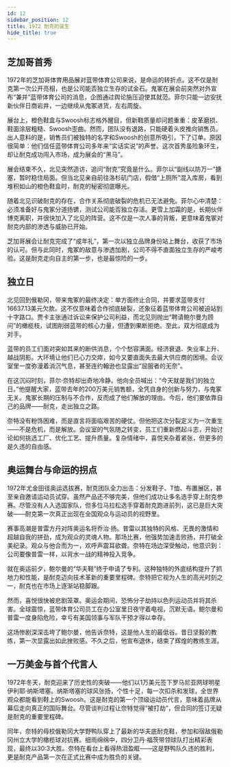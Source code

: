 ```yaml
---
id: 12
sidebar_position: 12
title: 1972 耐克的诞生
hide_title: true
---
```


## 芝加哥首秀

1972年的芝加哥体育用品展对蓝带体育公司来说，是命运的转折点。这不仅是耐克第一次公开亮相，也是公司能否独立生存的试金石。鬼冢在展会前突然对外宣布“兼并”蓝带体育公司的消息，企图通过舆论施压迫使其就范。菲尔只能一边安抚新伙伴日商岩井，一边继续从鬼冢进货，左右周旋。

展台上，橙色鞋盒与Swoosh标志格外醒目，但新鞋质量却问题重重：皮革磨损、鞋面涂层粗糙、Swoosh歪曲。然而，团队没有退路，只能硬着头皮推向销售员。出人意料的是，销售员们被独特的名字和Swoosh的创意所吸引，下了订单。原因很简单：他们信任蓝带体育公司多年来“实话实说”的声誉。这次首秀虽险象环生，却让耐克成功闯入市场，成为展会的“黑马”。

展会结束不久，北见突然造访，追问“耐克”究竟是什么。菲尔以“副线以防万一”搪塞，暂时稳住局面。但当北见亲自前往洛杉矶门店，假借“上厕所”混入库房，看到堆积如山的橙色鞋盒时，耐克的秘密彻底曝光。

随着北见识破耐克的存在，合作关系彻底破裂的危机已无法避免。菲尔心中清楚：必须准备好与鬼冢分道扬镳，测试公司能否独立存活。更雪上加霜的是，长期伙伴博克离职，并很快加入了北见的阵营。这不仅是一次人事的背叛，更意味着鬼冢对耐克内部的渗透与威胁已开始。

芝加哥展会让耐克完成了“成年礼”，第一次以独立品牌身份站上舞台，收获了市场的认可。但与此同时，鬼冢的敌意与渗透加剧，公司不得不直面独立生存的严峻考验。这是耐克走向自主的第一步，也是最惊险的一步。

## 独立日

北见回到俄勒冈，带来鬼冢的最终决定：单方面终止合同，并要求蓝带支付16637.13美元欠款。这不仅意味着合作彻底破裂，还象征着蓝带体育公司被迫站到十字路口。贾卡主张通过诉讼来保护公司利益，而北见则抛出“聘请鲍尔曼为顾问”的橄榄枝，试图削弱蓝带的核心力量，但遭到果断拒绝。至此，双方彻底成为对手。

蓝带的员工们面对突如其来的断供消息，个个愁容满面。经济衰退、失业率上升、越战阴影。大环境让他们已心力交瘁，如今又要直面失去最大供应商的困境。会议室里一度弥漫着消沉气息，甚至连约翰逊也显露出“屈服者的无奈”。

在这沉闷时刻，菲尔·奈特却出奇地冷静。他向全员喊出：“今天就是我们的独立日。”他提醒大家，蓝带去年的200万美元销售额，全凭自身的创新与努力，与鬼冢无关。鬼冢长期的压制与不合作，反而成了他们解放的理由。今后，他们要依靠自己的品牌——耐克，走出独立之路。

奈特没有粉饰困难，而是直言将面临艰苦的硬仗。但他把这次分裂定义为一次重生——不是危机，而是解放。会议室的气氛随之转变，员工们重新燃起斗志，开始讨论如何挑选工厂、优化工艺、提升质量。复杂情绪中，喜悦夹杂着紧张，但更多的是久违的自由感。

## 奥运舞台与命运的拐点

1972年尤金田径奥运选拔赛，耐克团队全力出击：分发鞋子、T恤、布置展区，甚至亲自邀请运动员试穿。虽然产品还不够完美，但他们成功让多名选手穿上耐克参赛。尽管没有人入选国家队，但多位马拉松选手穿着耐克跑进前列，这已是巨大突破——耐克第一次真正出现在全国观众与运动员的视野里。

赛事高潮是普雷方丹对阵奥运名将乔治·扬。普雷以其独特的风格、无畏的激情和超越自我的拼劲，成为观众的灵魂人物。那场比赛，他强势加速击败扬，并打破全美纪录。观众与他合而为一，欢呼声震耳欲聋。奈特在场边深受触动，他意识到：公司要像普雷一样，以背水一战的精神投入竞争。

就在奥运前夕，鲍尔曼的“华夫鞋”终于申请了专利。这种独特的外底结构提升了抓地力和性能，是耐克迈向技术革新的重要里程碑。奈特把它视为人生的高光时刻之一，耐克也在市场上逐渐站稳脚跟。

然而，喜悦很快被悲剧笼罩。奥运会期间，恐怖分子劫持以色列运动员并将其杀害。全球震惊，蓝带体育公司员工在办公室里日夜守着电视，沉默无语。鲍尔曼和普雷一度身陷危险，幸亏有美国领事与军队干预才得以幸存。

这场惨剧深深击垮了鲍尔曼，他告诉奈特，这是他人生的最低谷。昔日坚毅的教练，第一次显露出如此挫败感。不久之后，他宣布退休，结束了辉煌的教练生涯。

## 一万美金与首个代言人

1972年冬天，耐克迎来了历史性的突破——他们以1万美元签下罗马尼亚网球明星伊利耶·纳斯塔塞。纳斯塔塞的球风张扬，个性十足，每一次扣杀和发球，全世界观众都能看到鞋上的Swoosh。这是耐克的第一个顶级运动员代言，意味着品牌从幕后走向真正的国际舞台。尽管谈判过程让奈特觉得“被打劫”，但合同的签订无疑是耐克的重要里程碑。

同年，奈特的母校俄勒冈大学野鸭队穿上了最新的华夫底耐克鞋，参加和宿敌俄勒冈州立大学的橄榄球对抗赛。细雨绵绵中，四分卫丹·福茨带领球队打出精彩表现，最终以30:3大胜。奈特在看台上看得热泪盈眶——这是野鸭队久违的胜利，更是耐克产品第一次在正式比赛中成为胜负的关键。